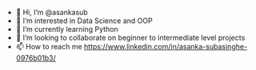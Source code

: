 - 👋 Hi, I’m @asankasub
- 👀 I’m interested in Data Science and OOP
- 🌱 I’m currently learning Python
- 💞️ I’m looking to collaborate on beginner to intermediate level projects
- 📫 How to reach me https://www.linkedin.com/in/asanka-subasinghe-0976b01b3/

<!---
asankasub/asankasub is a ✨ special ✨ repository because its `README.md` (this file) appears on your GitHub profile.
You can click the Preview link to take a look at your changes.
--->
